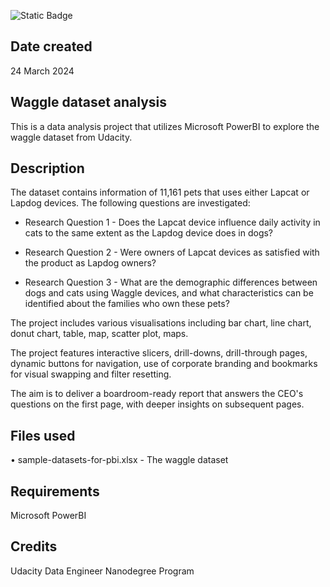 ![Static Badge](https://img.shields.io/badge/Microsoft%20PowerBI-gold)

## Date created
24 March 2024


## Waggle dataset analysis
This is a data analysis project that utilizes Microsoft PowerBI to explore the waggle dataset from Udacity.


## Description
The dataset contains information of 11,161 pets that uses either Lapcat or Lapdog devices. The following questions are investigated:

- Research Question 1 - Does the Lapcat device influence daily activity in cats to the same extent as the Lapdog device does in dogs?

- Research Question 2 - Were owners of Lapcat devices as satisfied with the product as Lapdog owners?

- Research Question 3 - What are the demographic differences between dogs and cats using Waggle devices, and what characteristics can be identified about the families who own these pets?

The project includes various visualisations including bar chart, line chart, donut chart, table, map, scatter plot, maps.

The project features interactive slicers, drill-downs, drill-through pages, dynamic buttons for navigation, use of corporate branding and bookmarks for visual swapping and filter resetting. 

The aim is to deliver a boardroom-ready report that answers the CEO's questions on the first page, with deeper insights on subsequent pages.


## Files used
• sample-datasets-for-pbi.xlsx - The waggle dataset


## Requirements
Microsoft PowerBI

## Credits
Udacity Data Engineer Nanodegree Program